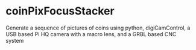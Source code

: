 # coinPixFocusStacker
Generate a sequence of pictures of coins using python, digiCamControl, a USB based Pi HQ camera with a macro lens, and a GRBL based CNC system
